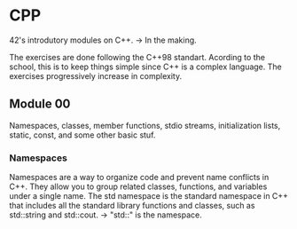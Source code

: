 # CPP
42's introdutory modules on C++. -> In the making.

The exercises are done following the C++98 standart. Acording to the school, this is to keep things simple since C++ is a complex language.
The exercises progressively increase in complexity.

## Module 00
Namespaces, classes, member functions, stdio streams, initialization lists, static, const, and some other basic
stuf.

### Namespaces
Namespaces are a way to organize code and prevent name conflicts in C++. They allow you to group related classes, functions, and variables under a single name. The std namespace is the standard namespace in C++ that includes all the standard library functions and classes, such as std::string and std::cout. -> "std::" is the namespace.
